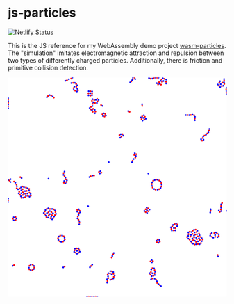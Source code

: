 # js-particles

[![Netlify Status](https://api.netlify.com/api/v1/badges/36915f03-5e34-4a97-a485-d4f482f6b4a5/deploy-status)](https://app.netlify.com/sites/wasm-particles/deploys)

This is the JS reference for my WebAssembly demo project [wasm-particles](github.com/KargJonas/wasm-particles). The "simulation" imitates electromagnetic attraction and repulsion between two types of differently charged particles. Additionally, there is friction and primitive collision detection.

![Example](example.png)